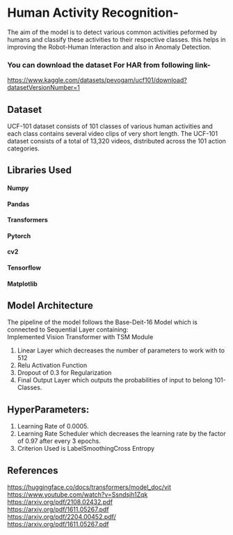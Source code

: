 # Human Activity Recognition-
The aim of the model is to detect various common activities peformed by humans and classify these activities to their respective classes.
this helps in improving the Robot-Human Interaction and also in Anomaly Detection.

### You can download the dataset For HAR from following link-
https://www.kaggle.com/datasets/pevogam/ucf101/download?datasetVersionNumber=1

## Dataset
UCF-101 dataset consists of 101 classes of various human activities and each class contains several video clips of very short length.
The UCF-101 dataset consists of a total of 13,320 videos, distributed across the 101 action categories.

## Libraries Used
#### Numpy 
#### Pandas
#### Transformers
#### Pytorch
#### cv2
#### Tensorflow
#### Matplotlib

## Model Architecture
The pipeline of the model follows the Base-Deit-16 Model which is connected to Sequential Layer containing: <br> 
Implemented Vision Transformer with TSM Module
1. Linear Layer which decreases the number of parameters to work with to 512<br>
2. Relu Activation Function
3. Dropout of 0.3 for Regularization
4. Final Output Layer which outputs the probabilities of input to belong 101-Classes.

## HyperParameters:
1. Learning Rate of 0.0005.
2. Learning Rate Scheduler which decreases the learning rate by the factor of 0.97 after every 3 epochs.
3. Criterion Used is LabelSmoothingCross Entropy

## References
https://huggingface.co/docs/transformers/model_doc/vit<br>
https://www.youtube.com/watch?v=Ssndsjh1Zqk<br>
https://arxiv.org/pdf/2108.02432.pdf<br>
https://arxiv.org/pdf/1611.05267.pdf<br>
https://arxiv.org/pdf/2204.00452.pdf/<br>
https://arxiv.org/pdf/1611.05267.pdf<br>
